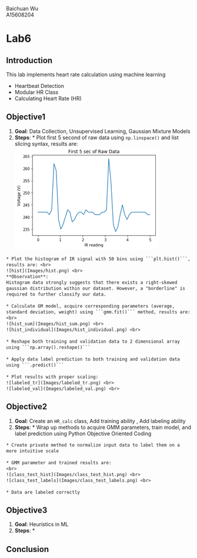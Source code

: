 Baichuan Wu </br>
A15608204 </br>

# Lab6

## Introduction
This lab implements heart rate calculation using machine learning
  * Heartbeat Detection
  * Modular HR Class
  * Calculating Heart Rate (HR)

## Objective1
  1. **Goal**: Data Collection, Unsupervised Learning, Gaussian Mixture Models
  2. **Steps**:
    * Plot first 5 second of raw data using ```np.linspace()``` and list slicing syntax, results are: <br>
    ![IRdata](Images/IRdata.png)

    * Plot the histogram of IR signal with 50 bins using ```plt.hist()```, results are: <br>
    ![hist](Images/hist.png) <br>
    **Observation**:
    Histogram data strongly suggests that there exists a right-skewed gaussian distribution within our dataset. However, a "borderline" is required to further classify our data.

    * Calculate GM model, acquire corresponding parameters (average, standard deviation, weight) using ```gmm.fit()``` method, results are: <br>
    ![hist_sum](Images/hist_sum.png) <br>
    ![hist_individual](Images/hist_individual.png) <br>

    * Reshape both training and validation data to 2 dimensional array using ```np.array().reshape()```

    * Apply data label prediction to both training and validation data using ```.predict()```

    * Plot results with proper scaling:
    ![labeled_tr](Images/labeled_tr.png) <br>
    ![labeled_val](Images/labeled_val.png) <br>

## Objective2
  1. **Goal**: Create an ```HR_calc``` class, Add training ability
, Add labeling ability
  2. **Steps**:
    * Wrap up methods to acquire GMM parameters, train model, and label prediction using Python Objective Oriented Coding

    * Create private method to normalize input data to label them on a more intuitive scale

    * GMM parameter and trained results are:
    <br>
    ![class_test_hist](Images/class_test_hist.png) <br>
    ![class_test_labels](Images/class_test_labels.png) <br>
    
    * Data are labeled correctly

## Objective3
  1. **Goal**: Heuristics in ML
  2. **Steps**:
    *

## Conclusion

